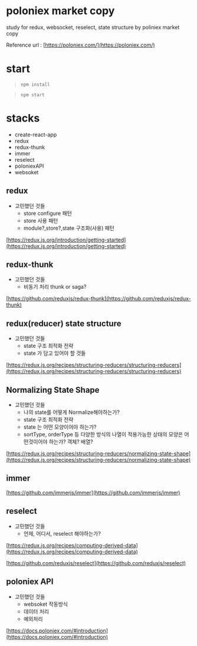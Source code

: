 # poloniex market copy

study for redux, websocket, reselect, state structure by poliniex market copy

Reference url : [https://poloniex.com/](https://poloniex.com/)

# start

> `npm install`

> `npm start`

# stacks

- create-react-app
- redux
- redux-thunk
- immer
- reselect
- poloniexAPI
- websoket

## redux

- 고민했던 것들
  - store configure 패턴
  - store 사용 패턴
  - module?,store?,state 구조화(사용) 패턴

[https://redux.js.org/introduction/getting-started](https://redux.js.org/introduction/getting-started)

## redux-thunk

- 고민했던 것들
  - 비동기 처리 thunk or saga?

[https://github.com/reduxjs/redux-thunk](https://github.com/reduxjs/redux-thunk)

## redux(reducer) state structure

- 고민했던 것들
  - state 구조 최적화 전략
  - state 가 담고 있어야 할 것들

[https://redux.js.org/recipes/structuring-reducers/structuring-reducers](https://redux.js.org/recipes/structuring-reducers/structuring-reducers)

## Normalizing State Shape

- 고민했던 것들
  - 나의 state를 어떻게 Normalize해야하는가?
  - state 구조 최적화 전략
  - state 는 어떤 모양이어야 하는가?
  - sortType, orderType 등 다양한 방식의 나열이 적용가능한 상태의 모양은 어떤것이어야 하는가? 객체? 배열?

[https://redux.js.org/recipes/structuring-reducers/normalizing-state-shape](https://redux.js.org/recipes/structuring-reducers/normalizing-state-shape)

## immer

[https://github.com/immerjs/immer](https://github.com/immerjs/immer)

## reselect

- 고민했던 것들
  - 언제, 어디서, reselect 해야하는가?

[https://redux.js.org/recipes/computing-derived-data](https://redux.js.org/recipes/computing-derived-data)

[https://github.com/reduxjs/reselect](https://github.com/reduxjs/reselect)

## poloniex API

- 고민했던 것들
  - websoket 작동방식
  - 데이터 처리
  - 예외처리

[https://docs.poloniex.com/#introduction](https://docs.poloniex.com/#introduction)
